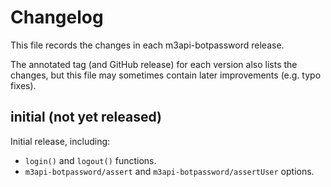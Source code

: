 # Changelog

This file records the changes in each m3api-botpassword release.

The annotated tag (and GitHub release) for each version also lists the changes,
but this file may sometimes contain later improvements (e.g. typo fixes).

## initial (not yet released)

Initial release, including:

- `login()` and `logout()` functions.
- `m3api-botpassword/assert` and `m3api-botpassword/assertUser` options.
